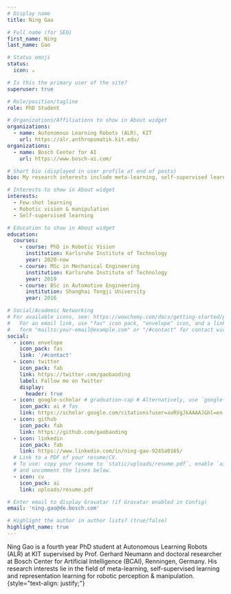```yaml
---
# Display name
title: Ning Gao

# Full name (for SEO)
first_name: Ning
last_name: Gao

# Status emoji
status:
  icon: ☕️

# Is this the primary user of the site?
superuser: true

# Role/position/tagline
role: PhD Student

# Organizations/Affiliations to show in About widget
organizations:
  - name: Autonomous Learning Robots (ALR), KIT
    url: https://alr.anthropomatik.kit.edu/
organizations:
  - name: Bosch Center for AI
    url: https://www.bosch-ai.com/

# Short bio (displayed in user profile at end of posts)
bio: My research interests include meta-learning, self-supervised learning, robotic vision.

# Interests to show in About widget
interests:
  - Few-shot learning
  - Robotic vision & manipulation
  - Self-supervised learning

# Education to show in About widget
education:
  courses:
    - course: PhD in Robotic Vision
      institution: Karlsruhe Institute of Technology
      year: 2020-now
    - course: MSc in Mechanical Engineering
      institution: Karlsruhe Institute of Technology
      year: 2019
    - course: BSc in Automotive Engineering
      institution: Shanghai Tongji University
      year: 2016

# Social/Academic Networking
# For available icons, see: https://wowchemy.com/docs/getting-started/page-builder/#icons
#   For an email link, use "fas" icon pack, "envelope" icon, and a link in the
#   form "mailto:your-email@example.com" or "/#contact" for contact widget.
social:
  - icon: envelope
    icon_pack: fas
    link: '/#contact'
  - icon: twitter
    icon_pack: fab
    link: https://twitter.com/gaobaoding
    label: Follow me on Twitter
    display:
      header: true
  - icon: google-scholar # graduation-cap # Alternatively, use `google-scholar` icon from `ai` icon pack
    icon_pack: ai # fas
    link: https://scholar.google.com/citations?user=axRVgJkAAAAJ&hl=en
  - icon: github
    icon_pack: fab
    link: https://github.com/gaobaoding
  - icon: linkedin
    icon_pack: fab
    link: https://www.linkedin.com/in/ning-gao-9245a0165/
  # Link to a PDF of your resume/CV.
  # To use: copy your resume to `static/uploads/resume.pdf`, enable `ai` icons in `params.yaml`,
  # and uncomment the lines below.
  - icon: cv
    icon_pack: ai
    link: uploads/resume.pdf

# Enter email to display Gravatar (if Gravatar enabled in Config)
email: 'ning.gao@de.bosch.com'

# Highlight the author in author lists? (true/false)
highlight_name: true
---
```


Ning Gao is a fourth year PhD student at Autonomous Learning Robots (ALR) at KIT supervised by Prof. Gerhard Neumann and doctoral researcher at Bosch Center for Artificial Intelligence (BCAI), Renningen, Germany. His research interests lie in the field of
meta-learning, self-supervised learning and representation learning for robotic perception & manipulation.
{style="text-align: justify;"}
